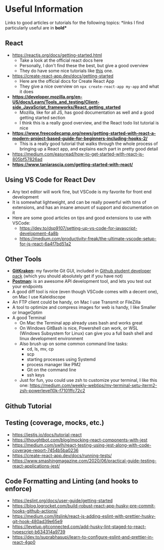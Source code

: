 # Useful Information

Links to good articles or tutorials for the following topics:
\*links I find particularly useful are in **bold\***

## React

-   https://reactjs.org/docs/getting-started.html
    -   Take a look at the official react docs here
    -   Personally, I don't find these the best, but give a good overview
    -   They do have some nice tutorials like [this](https://reactjs.org/tutorial/tutorial.html) one.
-   https://create-react-app.dev/docs/getting-started
    -   Here are the official docs for Create React App
    -   They give a nice overview on `npx create-react-app my-app` and what it does
-   **https://developer.mozilla.org/en-US/docs/Learn/Tools_and_testing/Client-side_JavaScript_frameworks/React_getting_started**
    -   Mozilla, like for all JS, has good documentation as well and a good getting started section
    -   I think this is a really good overview, and the React todo list tutorial is nice
-   **https://www.freecodecamp.org/news/getting-started-with-react-a-modern-project-based-guide-for-beginners-including-hooks-2/**
    -   This is a really good tutorial that walks through the whole process of bringing up a React app, and explains each part in pretty good detail
-   https://medium.com/easyread/how-to-get-started-with-react-js-805bf57826ad
-   **https://www.taniarascia.com/getting-started-with-react/**

## Using VS Code for React Dev

-   Any text editor will work fine, but VSCode is my favorite for front end development
-   It is somewhat lightweight, and can be really powerful with tons of extensions, and has an insane amount of support and documentation on it
-   Here are some good articles on tips and good extensions to use with VSCode:
    -   https://dev.to/dsp9107/setting-up-vs-code-for-javascript-development-4a8b
    -   https://medium.com/productivity-freak/the-ultimate-vscode-setup-for-js-react-6a4f7bd51a2

## Other Tools

-   **[GitKraken](https://www.google.com/url?sa=t&rct=j&q=&esrc=s&source=web&cd=&cad=rja&uact=8&ved=2ahUKEwjc19HLtfT1AhXOkIkEHWViAc8QFnoECAkQAQ&url=https%3A%2F%2Fwww.gitkraken.com%2F&usg=AOvVaw0AU8Mxbh7hWPN6_657fL7z):** my favorite Git GUI, included in [Github student developer pack](https://www.google.com/url?sa=t&source=web&cd=&cad=rja&uact=8&ved=2ahUKEwjL-Li-tfT1AhUFkYkEHf-_AtkQFnoECAcQAQ&url=https%3A%2F%2Feducation.github.com%2Fpack&usg=AOvVaw2Hd93-7RhFggjmT_mLZuU9) (which you should absolutely get if you have not)
-   **[Postman](https://www.google.com/url?sa=t&rct=j&q=&esrc=s&source=web&cd=&cad=rja&uact=8&ved=2ahUKEwjC4LT1tfT1AhWxl4kEHVF_B-4QFnoECAwQAQ&url=https%3A%2F%2Fwww.postman.com%2F&usg=AOvVaw05sjAjE_hbftSn2Ii8YG6N):** is an awesome API development tool, and lets you test out your endpoints
-   A good diff tool is nice (even though VSCode comes with a decent one), on Mac I use Kaleidiscope
-   An FTP client could be handy, on Mac I use Transmit or FileZilla
-   A tool to optimize and compress images for web is handy, I like Smaller or ImageOptim
-   A good Terminal
    -   On Mac the Terminal app already uses bash and works great
    -   On Windows GitBash is nice, Powershell can work, or WSL (Windows Subsystem for Linux) can give you a full bash shell and linux development environment
    -   Also brush up on some common command line tasks:
        -   cd, ls, mv, cp
        -   scp
        -   starting processes using Systemd
        -   process manager like PM2
        -   Git on the command line
        -   ssh keys
    -   Just for fun, you could use zsh to customize your terminal, I like this one: https://medium.com/weekly-webtips/my-terminal-setu-iterm2-zsh-powerlevel10k-f7101ffc72c2

## Github Tutorial

## Testing (coverage, mocks, etc.)

-   https://jestjs.io/docs/tutorial-react
-   https://thoughtbot.com/blog/mocking-react-components-with-jest
-   https://medium.com/swlh/react-testing-using-jest-along-with-code-coverage-report-7454b5ba0236
-   https://create-react-app.dev/docs/running-tests/
-   https://www.smashingmagazine.com/2020/06/practical-guide-testing-react-applications-jest/

## Code Formatting and Linting (and hooks to enforce)

-   https://eslint.org/docs/user-guide/getting-started
-   https://blog.logrocket.com/build-robust-react-app-husky-pre-commit-hooks-github-actions/
-   https://medium.com/litslink/react-js-adding-eslint-with-prettier-husky-git-hook-480ad39e65e9
-   https://levelup.gitconnected.com/add-husky-lint-staged-to-react-typescript-b634314a9739
-   https://dev.to/suprabhasupi/learn-to-configure-eslint-and-prettier-in-react-4gp0
